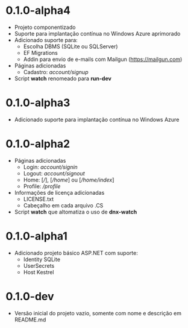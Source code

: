 0.1.0-alpha4
============

* Projeto componentizado
* Suporte para implantação contínua no Windows Azure aprimorado
* Adicionado suporte para:
  - Escolha DBMS (SQLite ou SQLServer)
  - EF Migrations
  - Addin para envio de e-mails com Mailgun (https://mailgun.com) 
* Páginas adicionadas
  - Cadastro: *account/signup*
* Script **watch** renomeado para **run-dev**

0.1.0-alpha3
============

* Adicionado suporte para implantação contínua no Windows Azure 

0.1.0-alpha2
============

* Páginas adicionadas
  - Login: *account/signin*
  - Logout: *account/signout*
  - Home: [*/*], [*/home*] ou [*/home/index*]
  - Profile: */profile*
* Informações de licença adicionadas
  - LICENSE.txt
  - Cabeçalho em cada arquivo .CS
* Script **watch** que altomatiza o uso de **dnx-watch**

0.1.0-alpha1
============

* Adicionado projeto básico ASP.NET com suporte:
  - Identity SQLite
  - UserSecrets
  - Host Kestrel

0.1.0-dev
=========

* Versão inicial do projeto vazio, somente com nome e descrição em README.md
